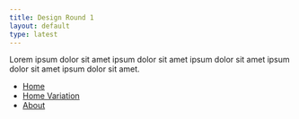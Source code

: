 ```yaml
---
title: Design Round 1
layout: default
type: latest
---
```


Lorem ipsum dolor sit amet ipsum dolor sit amet ipsum dolor sit amet ipsum dolor sit amet ipsum dolor sit amet.

- [Home](#)
- [Home Variation](#)
- [About](#)